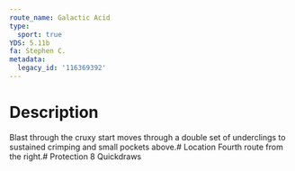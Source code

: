 ```yaml
---
route_name: Galactic Acid
type:
  sport: true
YDS: 5.11b
fa: Stephen C.
metadata:
  legacy_id: '116369392'
---
```

# Description
Blast through the cruxy start moves through a double set of underclings to sustained crimping and small pockets above.# Location
Fourth route from the right.# Protection
8 Quickdraws